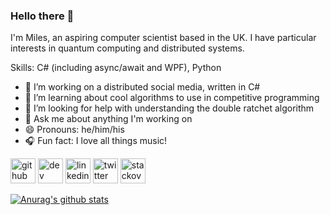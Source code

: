 ### Hello there 👋
I'm Miles, an aspiring computer scientist based in the UK. I have particular interests in quantum computing and distributed systems.

Skills: C# (including async/await and WPF), Python

- 🔭 I’m working on a distributed social media, written in C#
- 🌱 I’m learning about cool algorithms to use in competitive programming 
- 🤔 I’m looking for help with understanding the double ratchet algorithm 
- 💬 Ask me about anything I'm working on 
- 😄 Pronouns: he/him/his 
- :headphones: Fun fact: I love all things music! 


[<img src='https://cdn.jsdelivr.net/npm/simple-icons@3.0.1/icons/github.svg' alt='github' height='40'>](https://github.com/mileswatson)  [<img src='https://cdn.jsdelivr.net/npm/simple-icons@3.0.1/icons/dev-dot-to.svg' alt='dev' height='40'>](https://dev.to/mileswatson)  [<img src='https://cdn.jsdelivr.net/npm/simple-icons@3.0.1/icons/linkedin.svg' alt='linkedin' height='40'>](https://www.linkedin.com/in/miles-watson-dev/)  [<img src='https://cdn.jsdelivr.net/npm/simple-icons@3.0.1/icons/twitter.svg' alt='twitter' height='40'>](https://twitter.com/miles__watson)  [<img src='https://cdn.jsdelivr.net/npm/simple-icons@3.0.1/icons/stackoverflow.svg' alt='stackoverflow' height='40'>](https://stackoverflow.com/users/7511598)  



[![Anurag's github stats](https://github-readme-stats.vercel.app/api?username=mileswatson&hide=contribs&count_private=true&show_icons=true)](https://github.com/anuraghazra/github-readme-stats)
